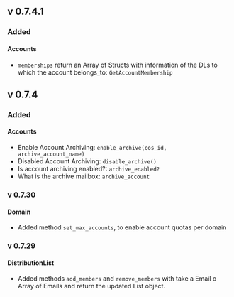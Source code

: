 ## v 0.7.4.1

### Added

#### Accounts

* `memberships` return an Array of Structs with information of the DLs to which
the account belongs_to: `GetAccountMembership`

## v 0.7.4

### Added

#### Accounts

* Enable Account Archiving: `enable_archive(cos_id, archive_account_name)`
* Disabled Account Archiving: `disable_archive()`
* Is account archiving enabled?: `archive_enabled?`
* What is the archive mailbox: `archive_account`

### v 0.7.30

#### Domain

* Added method `set_max_accounts`, to enable account quotas per domain

### v 0.7.29

#### DistributionList

* Added methods `add_members` and `remove_members` with take a Email o Array of
Emails and return the updated List object.
